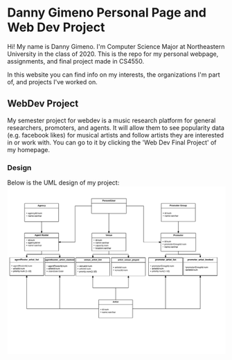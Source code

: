 # Danny Gimeno Personal Page and Web Dev Project

Hi! My name is Danny Gimeno. I'm Computer Science Major at Northeastern University in the class of 2020. This is the repo for my personal webpage, assignments, and final project made in CS4550. 

In this website you can find info on my interests, the organizations I'm part of, and projects I've worked on.

## WebDev Project

My semester project for webdev is a music research platform for general researchers, promoters, and agents. It will allow them to see popularity data (e.g. facebook likes) for musical artists and follow artists they are interested in or work with. You can go to it by clicking the 'Web Dev Final Project' of my homepage.

### Design
Below is the UML design of my project:
![Project Design](/public/project/doc/Gimeno_Project2.png)